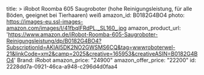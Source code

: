 title: >
  iRobot Roomba 605 Saugroboter (hohe Reinigungsleistung, für alle Böden, geeignet bei Tierhaaren)
  weiß
amazon_id: B0182G4BO4
photo: https://images-eu.ssl-images-amazon.com/images/I/41fbqIFRdPL._SL160_.jpg
amazon_product_url: 'https://www.amazon.de/iRobot-Roomba-605-Saugroboter-Reinigungsleistung/dp/B0182G4BO4?SubscriptionId=AKIAI5DK2NO2GWSMS6CQ&tag=wwwroboterwel-21&linkCode=xm2&camp=2025&creative=165953&creativeASIN=B0182G4BO4'
Brand: iRobot
amazon_price: "24900"
amazon_offer_price: "22200"
id: 2228dd7a-0921-46ca-a948-c296d4d0faa4
